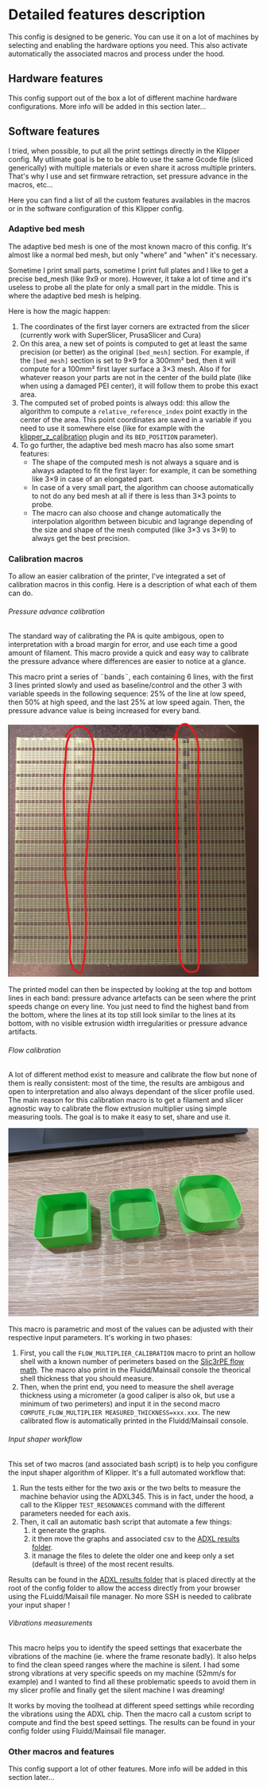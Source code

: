 # Detailed features description

This config is designed to be generic. You can use it on a lot of machines by selecting and enabling the hardware options you need. This also activate automatically the associated macros and process under the hood.


## Hardware features

This config support out of the box a lot of different machine hardware configurations.
More info will be added in this section later...


## Software features

I tried, when possible, to put all the print settings directly in the Klipper config. My utlimate goal is be to be able to use the same Gcode file (sliced generically) with multiple materials or even share it across multiple printers. That's why I use and set firmware retraction, set pressure advance in the macros, etc...

Here you can find a list of all the custom features availables in the macros or in the software configuration of this Klipper config.

### Adaptive bed mesh

The adaptive bed mesh is one of the most known macro of this config. It's almost like a normal bed mesh, but only "where" and "when" it's necessary.

Sometime I print small parts, sometime I print full plates and I like to get a precise bed_mesh (like 9x9 or more). However, it take a lot of time and it's useless to probe all the plate for only a small part in the middle. This is where the adaptive bed mesh is helping.

Here is how the magic happen:
  1. The coordinates of the first layer corners are extracted from the slicer (currently work with SuperSlicer, PrusaSlicer and Cura)
  2. On this area, a new set of points is computed to get at least the same precision (or better) as the original `[bed_mesh]` section. For example, if the `[bed_mesh]` section is set to 9×9 for a 300mm² bed, then it will compute for a 100mm² first layer surface a 3×3 mesh. Also if for whatever reason your parts are not in the center of the build plate (like when using a damaged PEI center), it will follow them to probe this exact area.
  3. The computed set of probed points is always odd: this allow the algorithm to compute a `relative_reference_index` point exactly in the center of the area. This point coordinates are saved in a variable if you need to use it somewhere else (like for example with the [klipper_z_calibration](https://github.com/protoloft/klipper_z_calibration) plugin and its `BED_POSITION` parameter).
  4. To go further, the adaptive bed mesh macro has also some smart features:
     - The shape of the computed mesh is not always a square and is always adapted to fit the first layer: for example, it can be something like 3×9 in case of an elongated part.
     - In case of a very small part, the algorithm can choose automatically to not do any bed mesh at all if there is less than 3×3 points to probe.
     - The macro can also choose and change automatically the interpolation algorithm between bicubic and lagrange depending of the size and shape of the mesh computed (like 3×3 vs 3×9) to always get the best precision.
     
### Calibration macros

To allow an easier calibration of the printer, I've integrated a set of calibration macros in this config. Here is a description of what each of them can do.

###### Pressure advance calibration
The standard way of calibrating the PA is quite ambigous, open to interpretation with a broad margin for error, and use each time a good amount of filament. This macro provide a quick and easy way to calibrate the pressure advance where differences are easier to notice at a glance.

This macro print a series of ¨bands¨, each containing 6 lines, with the first 3 lines printed slowly and used as baseline/control and the other 3 with variable speeds in the following sequence: 25% of the line at low speed, then 50% at high speed, and the last 25% at low speed again. Then, the pressure advance value is being increased for every band.

![PA_calibration.png](./images/pa_calibration.png)

The printed model can then be inspected by looking at the top and bottom lines in each band: pressure advance artefacts can be seen where the print speeds change on every line. You just need to find the highest band from the bottom, where the lines at its top still look similar to the lines at its bottom, with no visible extrusion width irregularities or pressure advance artifacts.

###### Flow calibration
A lot of different method exist to measure and calibrate the flow but none of them is really consistent: most of the time, the results are ambigous and open to interpretation and also always dependant of the slicer profile used. The main reason for this calibration macro is to get a filament and slicer agnostic way to calibrate the flow extrusion multiplier using simple measuring tools. The goal is to make it easy to set, share and use it.

![flow_calibration.png](./images/flow_calibration.jpg)

This macro is parametric and most of the values can be adjusted with their respective input parameters. It's working in two phases:
  1. First, you call the `FLOW_MULTIPLIER_CALIBRATION` macro to print an hollow shell with a known number of perimeters based on the [Slic3rPE flow math](https://manual.slic3r.org/advanced/flow-math). The macro also print in the Fluidd/Mainsail console the theorical shell thickness that you should measure.
  2. Then, when the print end, you need to measure the shell average thickness using a micrometer (a good caliper is also ok, but use a minimum of two perimeters) and input it in the second macro `COMPUTE_FLOW_MULTIPLIER MEASURED_THICKNESS=xxx.xxx`. The new calibrated flow is automatically printed in the Fluidd/Mainsail console.


###### Input shaper workflow
This set of two macros (and associated bash script) is to help you configure the input shaper algorithm of Klipper. It's a full automated workflow that:
  1. Run the tests either for the two axis or the two belts to measure the machine behavior using the ADXL345. This is in fact, under the hood, a call to the Klipper `TEST_RESONANCES` command with the different parameters needed for each axis.
  2. Then, it call an automatic bash script that automate a few things:
     1. it generate the graphs.
     2. it then move the graphs and associated csv to the [ADXL results folder](./../adxl_results/).
     3. it manage the files to delete the older one and keep only a set (default is three) of the most recent results.

Results can be found in the [ADXL results folder](./../adxl_results/) that is placed directly at the root of the config folder to allow the access directly from your browser using the FLuidd/Maisail file manager. No more SSH is needed to calibrate your input shaper !

###### Vibrations measurements
This macro helps you to identify the speed settings that exacerbate the vibrations of the machine (ie. where the frame resonate badly).
It also helps to find the clean speed ranges where the machine is silent.
I had some strong vibrations at very specific speeds on my machine (52mm/s for example) and I wanted to find all these problematic speeds
to avoid them in my slicer profile and finally get the silent machine I was dreaming!

It works by moving the toolhead at different speed settings while recording the vibrations using the ADXL chip. Then the macro call a custom script
to compute and find the best speed settings. The results can be found in your config folder using Fluidd/Mainsail file manager.

### Other macros and features

This config support a lot of other features. More info will be added in this section later...
